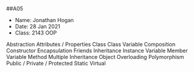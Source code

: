 ##A05
- Name: Jonathan Hogan
- Date: 28 Jan 2021
- Class: 2143 OOP


Abstraction
Attributes / Properties
Class
Class Variable
Composition
Constructor
Encapsulation
Friends
Inheritance
Instance Variable
Member Variable
Method
Multiple Inheritance
Object
Overloading
Polymorphism
Public / Private / Protected
Static
Virtual
